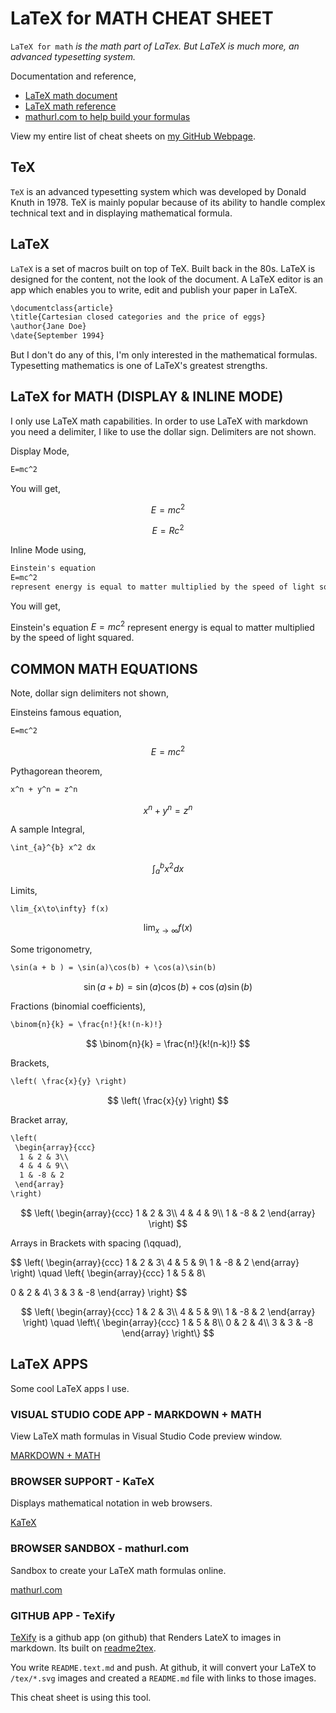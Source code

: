 # LaTeX for MATH CHEAT SHEET

`LaTeX for math` _is the math part of LaTex.  But LaTeX is much more,
an advanced typesetting system._

Documentation and reference,

* [LaTeX math document](https://www.overleaf.com/learn/latex/Mathematical_expressions)
* [LaTeX math reference](https://en.wikibooks.org/wiki/LaTeX/Mathematics)
* [mathurl.com to help build your formulas](http://mathurl.com/)

View my entire list of cheat sheets on
[my GitHub Webpage](https://jeffdecola.github.io/my-cheat-sheets/).

## TeX

`TeX` is an advanced typesetting system which was
developed by Donald Knuth in 1978. TeX is mainly popular
because of its ability to handle complex technical
text and in displaying mathematical formula.

## LaTeX

`LaTeX` is a set of macros built on top of TeX. Built back in the 80s.
LaTeX is designed for the content, not the look of the document.
A LaTeX editor is an app which enables you to write,
edit and publish your paper in LaTeX.

```txt
\documentclass{article}
\title{Cartesian closed categories and the price of eggs}
\author{Jane Doe}
\date{September 1994}
```

But I don't do any of this, I'm only interested in
the mathematical formulas. Typesetting mathematics
is one of LaTeX's greatest strengths.

## LaTeX for MATH (DISPLAY & INLINE MODE)

I only use LaTeX math capabilities. In order to use LaTeX
with markdown you need a delimiter, I like to use the dollar sign.
Delimiters are not shown.

Display Mode,

```txt
E=mc^2
```

You will get,

$$
E=mc^2
$$

$$
E=Rc^2
$$

Inline Mode using,

```txt
Einstein's equation
E=mc^2
represent energy is equal to matter multiplied by the speed of light squared.
```

You will get,

Einstein's equation
$E=mc^2$
represent energy is equal to matter multiplied by the speed of light squared.

## COMMON MATH EQUATIONS

Note, dollar sign delimiters not shown,

Einsteins famous equation,

```txt
E=mc^2
```

$$
E=mc^2
$$

Pythagorean theorem,

```txt
x^n + y^n = z^n
```

$$
x^n + y^n = z^n
$$

A sample Integral,

```txt
\int_{a}^{b} x^2 dx
```

$$
\int_{a}^{b} x^2 dx
$$

Limits,

```txt
\lim_{x\to\infty} f(x)
```

$$
\lim_{x\to\infty} f(x)
$$

Some trigonometry,

```txt
\sin(a + b ) = \sin(a)\cos(b) + \cos(a)\sin(b)
```

$$
\sin(a + b ) = \sin(a)\cos(b) + \cos(a)\sin(b)
$$

Fractions (binomial coefficients),

```txt
\binom{n}{k} = \frac{n!}{k!(n-k)!}
```

$$
\binom{n}{k} = \frac{n!}{k!(n-k)!}
$$

Brackets,

```txt
\left( \frac{x}{y} \right)
```

$$
\left( \frac{x}{y} \right)
$$

Bracket array,

```txt
\left(
 \begin{array}{ccc}
  1 & 2 & 3\\
  4 & 4 & 9\\
  1 & -8 & 2
 \end{array}
\right)
```

$$
\left(
 \begin{array}{ccc}
  1 & 2 & 3\\
  4 & 4 & 9\\
  1 & -8 & 2
 \end{array}
\right)
$$

Arrays in Brackets with spacing (\qquad),

\$\$
\left(
 \\begin{array}{ccc}
  1 & 2 & 3\\
  4 & 5 & 9\\
  1 & -8 & 2
 \\end{array}
\right)
\quad
\left\{
  \begin{array}{ccc}
  1 & 5 & 8\\

  0 & 2 & 4\\
  3 & 3 & -8
  \end{array}
\right\}
\$\$

$$
\left(
 \begin{array}{ccc}
  1 & 2 & 3\\
  4 & 5 & 9\\
  1 & -8 & 2
 \end{array}
\right)
\quad
\left\{
  \begin{array}{ccc}
  1 & 5 & 8\\
  0 & 2 & 4\\
  3 & 3 & -8
  \end{array}
\right\}
$$

## LaTeX APPS

Some cool LaTeX apps I use.

### VISUAL STUDIO CODE APP - MARKDOWN + MATH

View LaTeX math formulas in Visual Studio Code preview window.

[MARKDOWN + MATH](https://marketplace.visualstudio.com/items?itemName=goessner.mdmath)

### BROWSER SUPPORT - KaTeX

Displays mathematical notation in web browsers.

[KaTeX](https://katex.org/docs/supported.html)

### BROWSER SANDBOX - mathurl.com

Sandbox to create your LaTeX math formulas online.

[mathurl.com](http://mathurl.com/)

### GITHUB APP - TeXify

[TeXify](https://github.com/apps/texify)
is a github app (on github) that Renders LateX to images in markdown.
Its built on
[readme2tex](https://github.com/leegao/readme2tex).

You write `README.text.md` and push.
At github, it will convert your LaTeX to `/tex/*.svg` images and
created a `README.md` file with links to those images.

This cheat sheet is using this tool.

